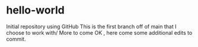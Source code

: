 # hello-world
Initial repository using GitHub
This is the first branch off of main that I choose to work with/
More to come
OK , here come some additional edits to commit.
